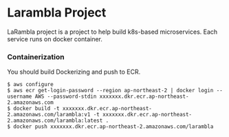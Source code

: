 #  Larambla Project
LaRambla project is a project to help build k8s-based microservices.
Each service runs on docker container.

### Containerization
You should build Dockerizing and push to ECR.
```
$ aws configure
$ aws ecr get-login-password --region ap-northeast-2 | docker login --username AWS --password-stdin xxxxxxx.dkr.ecr.ap-northeast-2.amazonaws.com
$ docker build -t xxxxxxx.dkr.ecr.ap-northeast-2.amazonaws.com/larambla:v1 -t xxxxxxx.dkr.ecr.ap-northeast-2.amazonaws.com/larambla:latest .
$ docker push xxxxxxx.dkr.ecr.ap-northeast-2.amazonaws.com/larambla
```

